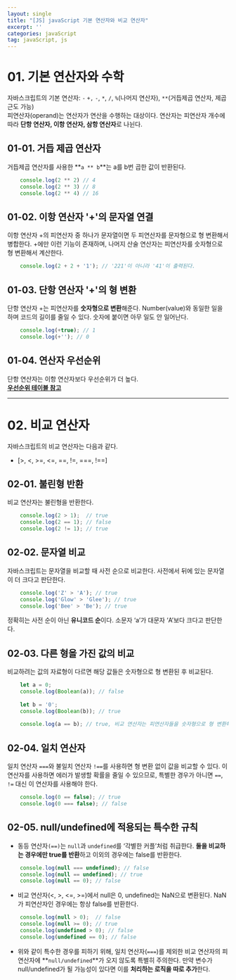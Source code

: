 ```yaml
---
layout: single
title: "[JS] javaScript 기본 연산자와 비교 연산자"
excerpt: ''
categories: javaScript
tag: javaScript, js
---
```


# 01. 기본 연산자와 수학
자바스크립트의 기본 연산자: `-` `+,` `-`, `*`, `/`, `%`(나머지 연산자), `**`(거듭제곱 연산자, 제곱근도 가능) <br>
피연산자(operand)는 연산자가 연산을 수행하는 대상이다. 연산자는 피연산자 개수에 따라 **단항 연산자, 이항 연산자, 삼항 연산자**로 나뉜다.

## 01-01. 거듭 제곱 연산자
거듭제곱 연산자를 사용한 **`a ** b`**는 a를 b번 곱한 값이 반환된다.
```js
    console.log(2 ** 2) // 4
    console.log(2 ** 3) // 8
    console.log(2 ** 4) // 16
```

## 01-02. 이항 연산자 '+'의 문자열 연결
이항 연산자 +의 피연산자 중 하나가 문자열이면 두 피연산자를 문자형으로 형 변환해서 병합한다. +에만 이런 기능이 존재하며, 나머지 산술 연산자는 피연산자를 숫자형으로 형 변환해서 계산한다.
```js
    console.log(2 + 2 + '1'); // '221'이 아니라 '41'이 출력된다.
```

## 01-03. 단항 연산자 '+'의 형 변환
단항 연산자 +는 피연산자를 **숫자형으로 변환**해준다. Number(value)와 동일한 일을 하며 코드의 길이를 줄일 수 있다. 숫자에 붙이면 아무 일도 안 일어난다.
```js
    console.log(+true); // 1
    console.log(+''); // 0
```

## 01-04. 연산자 우선순위
단항 연산자는 이항 연산자보다 우선순위가 더 높다. <br>
**[우선순위 테이블 참고](https://developer.mozilla.org/ko/docs/Web/JavaScript/Reference/Operators/Operator_Precedence#%ED%91%9C)**

---

# 02. 비교 연산자
자바스크립트의 비교 연산자는 다음과 같다.
- [>, <, >=, <=, ==, !=, ===, !==]

## 02-01. 불린형 반환
비교 연산자는 불린형을 반환한다.
```js
    console.log(2 > 1);  // true
    console.log(2 == 1); // false
    console.log(2 != 1); // true
```

## 02-02. 문자열 비교
자바스크립트는 문자열을 비교할 때 사전 순으로 비교한다. 사전에서 뒤에 있는 문자열이 더 크다고 판단한다.
```js
    console.log('Z' > 'A'); // true
    console.log('Glow' > 'Glee'); // true
    console.log('Bee' > 'Be'); // true
```
정확히는 사전 순이 아닌 **유니코드 순**이다. 소문자 ‘a’가 대문자 ‘A’보다 크다고 판단한다.

## 02-03. 다른 형을 가진 값의 비교
비교하려는 값의 자료형이 다르면 해당 값들은 숫자형으로 형 변환된 후 비교된다.
```js
    let a = 0;
    console.log(Boolean(a)); // false
   
    let b = '0';
    console.log(Boolean(b)); // true
    
    console.log(a == b); // true, 비교 연산자는 피연산자들을 숫자형으로 형 변환해서 비교하기 때문에 이러한 모순이 일어난다.
```

## 02-04. 일치 연산자
일치 연산자 `===`와 불일치 연산자 `!==`를 사용하면 형 변환 없이 값을 비교할 수 있다. 이 연산자를 사용하면 에러가 발생할 확률을 줄일 수 있으므로, 특별한 경우가 아니면 `==`, `!=` 대신 이 연산자를 사용해야 한다.
```js
    console.log(0 == false); // true
    console.log(0 === false); // false
```

## 02-05. null/undefined에 적용되는 특수한 규칙
- 동등 연산자`(==)`는 `null`과 `undefined`를 ‘각별한 커플’처럼 취급한다. **둘을 비교하는 경우에만 true를 반환**하고 이외의 경우에는 false를 반환한다.

```js
    console.log(null === undefined); // false
    console.log(null == undefined); // true
    console.log(null == 0); // false
```

- 비교 연산자(<, >, <=, >=)에서 null은 0, undefined는 NaN으로 변환된다. NaN가 피연산자인 경우에는 항상 false를 반환한다.

```js
    console.log(null > 0);  // false
    console.log(null >= 0); // true
    console.log(undefined > 0); // false
    console.log(undefined == 0); // false
```

- 위와 같이 특수한 경우를 피하기 위해, 일치 연산자(`===`)를 제외한 비교 연산자의 피연산자에 **`null/undefined`**가 오지 않도록 특별히 주의한다. 만약 변수가 null/undefined가 될 가능성이 있다면 이를 **처리하는 로직을 따로 추가**한다.